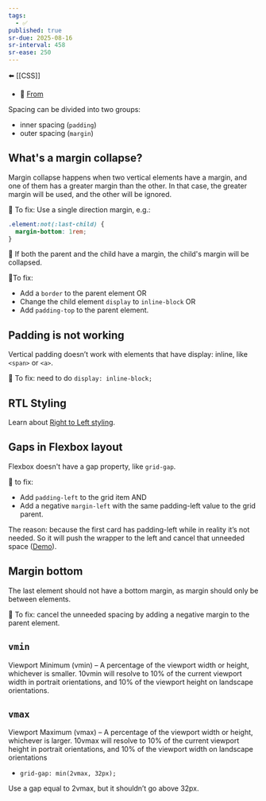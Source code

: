 ```yaml
---
tags:
  - ✅
published: true
sr-due: 2025-08-16
sr-interval: 458
sr-ease: 250
---
```


⬅️ [[CSS]]

- 🔗 [From](https://ishadeed.com/article/spacing-in-css/)

Spacing can be divided into two groups:

- inner spacing (`padding`)
- outer spacing (`margin`)

## What's a margin collapse?

Margin collapse happens when two vertical elements have a margin, and one of them has a greater margin than the other. In that case, the greater margin will be used, and the other will be ignored.

🔨 To fix: Use a single direction margin, e.g.:

```css
.element:not(:last-child) {
  margin-bottom: 1rem;
}
```

🤔 If both the parent and the child have a margin, the child's margin will be collapsed.

🔨To fix:

- Add a `border` to the parent element OR
- Change the child element `display` to `inline-block` OR
- Add `padding-top` to the parent element.

## Padding is not working

Vertical padding doesn’t work with elements that have display: inline, like `<span>` or `<a>`.

🔨 To fix: need to do `display: inline-block;`

## RTL Styling

Learn about [Right to Left styling](https://rtlstyling.com/posts/rtl-styling#introduction-to-rtl-styling).

## Gaps in Flexbox layout

Flexbox doesn't have a gap property, like `grid-gap`.

🔨 to fix:

- Add `padding-left` to the grid item AND
- Add a negative `margin-left` with the same padding-left value to the grid parent.

The reason: because the first card has padding-left while in reality it’s not needed. So it will push the wrapper to the left and cancel that unneeded space ([Demo](https://codepen.io/shadeed/pen/b4abf0f83804991925de43367562d93f?editors=1100)).

## Margin bottom

The last element should not have a bottom margin, as margin should only be between elements.

🔨 To fix: cancel the unneeded spacing by adding a negative margin to the parent element.

## `vmin`

Viewport Minimum (vmin) – A percentage of the viewport width or height, whichever is smaller. 10vmin will resolve to 10% of the current viewport width in portrait orientations, and 10% of the viewport height on landscape orientations.

## `vmax`

Viewport Maximum (vmax) – A percentage of the viewport width or height, whichever is larger. 10vmax will resolve to 10% of the current viewport height in portrait orientations, and 10% of the viewport width on landscape orientations

- `grid-gap: min(2vmax, 32px);`

Use a gap equal to 2vmax, but it shouldn’t go above 32px.
